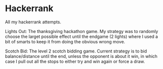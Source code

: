 Hackerrank
==========

All my hackerrank attempts.


Lights Out: The thanksgiving hackathon game. My strategy was to randomly choose the larget possible effect until the endgame (2 lights) where I used a bit of smarts to keep it from doing the obvious wrong move.

Scotch Bid: The level 2 scotch bidding game. Current strategy is to bid balance/distance until the end, unless the opponent is about it win, in which case I pull out all the stops to either try and win again or force a draw.
